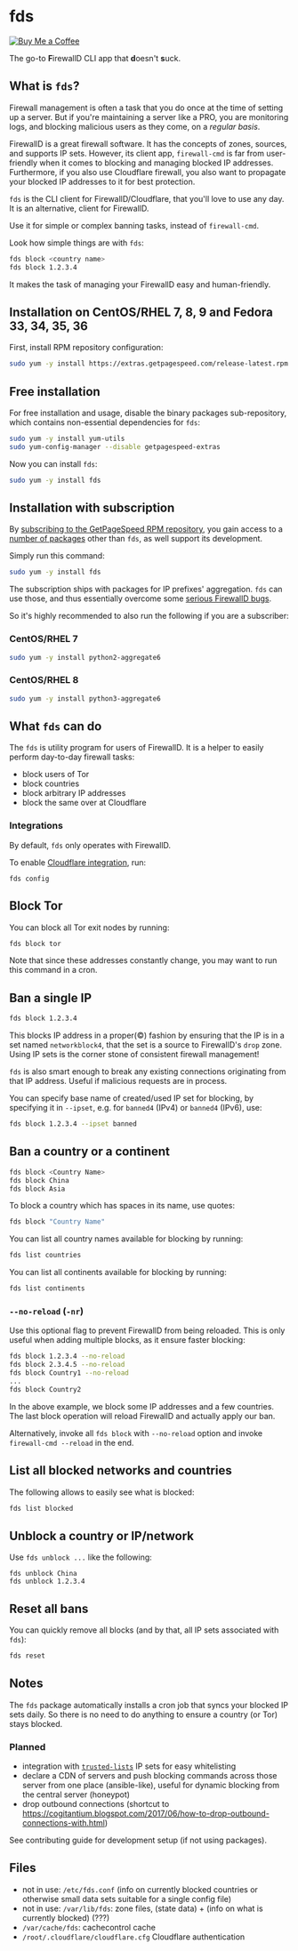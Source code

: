 # fds

[![Buy Me a Coffee](https://img.shields.io/badge/dynamic/json?color=blue&label=Buy%20me%20a%20Coffee&prefix=%23&query=next_time_total&url=https%3A%2F%2Fwww.getpagespeed.com%2Fbuymeacoffee.json&logo=buymeacoffee)](https://www.buymeacoffee.com/dvershinin)
 
The go-to **F**irewallD CLI app that **d**oesn't **s**uck.

## What is `fds`?
 
Firewall management is often a task that you do once at the time of setting up a server.
But if you're maintaining a server like a PRO, you are monitoring logs, and blocking malicious users as they come, on a *regular basis*.

FirewallD is a great firewall software. It has the concepts of zones, sources, and supports IP sets. 
However, its client app, `firewall-cmd` is far from user-friendly when it comes to blocking and managing blocked IP addresses.
Furthermore, if you also use Cloudflare firewall, you also want to propagate your blocked IP addresses to it for best protection.
 
`fds` is the CLI client for FirewallD/Cloudflare, that you'll love to use any day.
It is an alternative, client for FirewallD.

Use it for simple or complex banning tasks, instead of `firewall-cmd`.

Look how simple things are with `fds`:

```bash
fds block <country name>
fds block 1.2.3.4
```

It makes the task of managing your FirewallD easy and human-friendly.

## Installation on CentOS/RHEL 7, 8, 9 and Fedora 33, 34, 35, 36

First, install RPM repository configuration:

```bash
sudo yum -y install https://extras.getpagespeed.com/release-latest.rpm
```

## Free installation

For free installation and usage, disable the binary packages sub-repository,
which contains non-essential dependencies for `fds`:

```bash
sudo yum -y install yum-utils
sudo yum-config-manager --disable getpagespeed-extras
```

Now you can install `fds`:

```bash
sudo yum -y install fds
```

## Installation with subscription

By [subscribing to the GetPageSpeed RPM repository](https://www.getpagespeed.com/repo-subscribe), you gain access to a [number of packages](https://extras.getpagespeed.com/redhat/8/x86_64/repoview/) other than `fds`, as well support its development.

Simply run this command:

```bash
sudo yum -y install fds
```

The subscription ships with packages for IP prefixes' aggregation.
`fds` can use those, and thus essentially overcome some [serious FirewallD bugs](https://fds.getpagespeed.com/firewalld/).

So it's highly recommended to also run the following if you are a subscriber:

### CentOS/RHEL 7

```bash
sudo yum -y install python2-aggregate6
```

### CentOS/RHEL 8

```bash
sudo yum -y install python3-aggregate6
```

## What `fds` can do 

The `fds` is utility program for users of FirewallD. It is a helper to easily perform day-to-day 
firewall tasks:

* block users of Tor
* block countries
* block arbitrary IP addresses
* block the same over at Cloudflare

### Integrations

By default, `fds` only operates with FirewallD. 

To enable [Cloudflare integration](docs/cloudflare.md), run:
 
    fds config 

## Block Tor

You can block all Tor exit nodes by running:

```bash
fds block tor
```

Note that since these addresses constantly change, you may want to run this command in a cron.

## Ban a single IP

```bash
fds block 1.2.3.4
```

This blocks IP address in a proper(©) fashion by ensuring that the IP is in a set named `networkblock4`,
that the set is a source to FirewallD's `drop` zone. Using IP sets is the corner stone of consistent
firewall management!

`fds` is also smart enough to break any existing connections originating from that IP address.
Useful if malicious requests are in process.

You can specify base name of created/used IP set for blocking, by specifying it in `--ipset`, e.g.
for `banned4` (IPv4) or `banned4` (IPv6), use:

```bash
fds block 1.2.3.4 --ipset banned
```

## Ban a country or a continent

```bash
fds block <Country Name>
fds block China
fds block Asia
```

To block a country which has spaces in its name, use quotes:

```bash
fds block "Country Name"
```

You can list all country names available for blocking by running:

```bash
fds list countries
``` 

You can list all continents available for blocking by running:

```bash
fds list continents
``` 



### `--no-reload` (`-nr`)

Use this optional flag to prevent FirewallD from being reloaded.
This is only useful when adding multiple blocks, as it ensure faster blocking:

```bash
fds block 1.2.3.4 --no-reload
fds block 2.3.4.5 --no-reload
fds block Country1 --no-reload
...
fds block Country2
```

In the above example, we block some IP addresses and a few countries.
The last block operation will reload FirewallD and actually apply our ban.

Alternatively, invoke all `fds block` with `--no-reload` option and invoke `firewall-cmd --reload`
in the end.

## List all blocked networks and countries

The following allows to easily see what is blocked: 

```bash
fds list blocked
``` 

## Unblock a country or IP/network

Use `fds unblock ...` like the following:

```fds
fds unblock China
fds unblock 1.2.3.4
```

## Reset all bans

You can quickly remove all blocks (and by that, all IP sets associated with `fds`):

```bash
fds reset
```

## Notes

The `fds` package automatically installs a cron job that syncs your blocked IP sets daily.
So there is no need to do anything to ensure a country (or Tor) stays blocked.

### Planned

* integration with [`trusted-lists`](https://github.com/dvershinin/trusted-lists) IP sets for easy whitelisting
* declare a CDN of servers and push blocking commands across those server from one place (ansible-like), useful for dynamic blocking
from the central server (honeypot)
* drop outbound connections (shortcut to https://cogitantium.blogspot.com/2017/06/how-to-drop-outbound-connections-with.html) 

See contributing guide for development setup (if not using packages).

## Files

* not in use: `/etc/fds.conf` (info on currently blocked countries or otherwise small data sets suitable for a single config file)
* not in use: `/var/lib/fds`: zone files, (state data) + (info on what is currently blocked) (???)
* `/var/cache/fds`: cachecontrol cache
* `/root/.cloudflare/cloudflare.cfg` Cloudflare authentication
